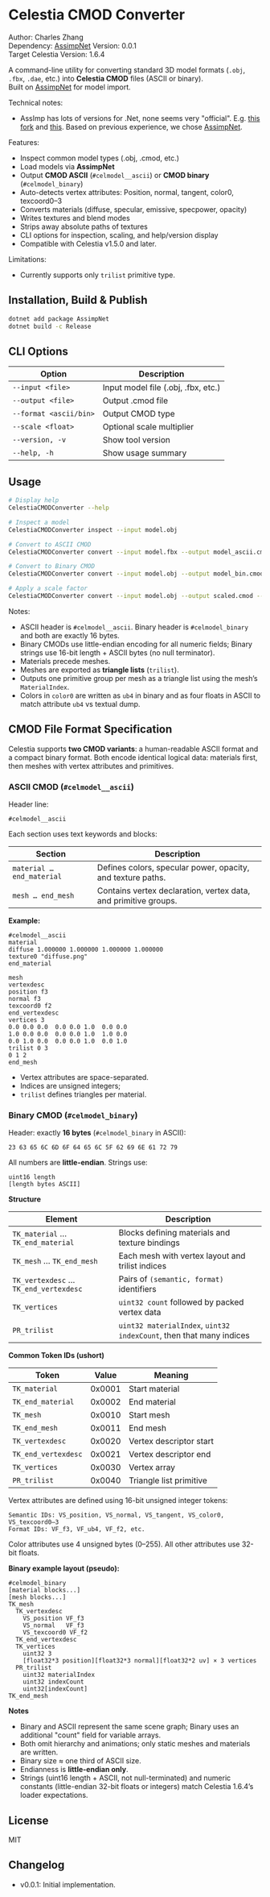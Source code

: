 ﻿# Celestia CMOD Converter

Author: Charles Zhang  
Dependency: [AssimpNet](https://bitbucket.org/Starnick/assimpnet/src/master/)
Version: 0.0.1  
Target Celestia Version: 1.6.4

A command-line utility for converting standard 3D model formats (`.obj`, `.fbx`, `.dae`, etc.) into **Celestia CMOD** files (ASCII or binary).  
Built on [AssimpNet](https://www.nuget.org/packages/AssimpNet) for model import.

Technical notes:

* AssImp has lots of versions for .Net, none seems very "official". E.g. [this fork](https://github.com/StirlingLabs/Assimp.Net) and [this](https://github.com/assimp/assimp-net). Based on previous experience, we chose [AssimpNet](https://www.nuget.org/packages/AssimpNet/4.1.0).

Features:

* Inspect common model types (.obj, .cmod, etc.)
* Load models via **AssimpNet**
* Output **CMOD ASCII** (`#celmodel__ascii`) or **CMOD binary** (`#celmodel_binary`)
* Auto-detects vertex attributes: Position, normal, tangent, color0, texcoord0–3
* Converts materials (diffuse, specular, emissive, specpower, opacity)
* Writes textures and blend modes
* Strips away absolute paths of textures
* CLI options for inspection, scaling, and help/version display
* Compatible with Celestia v1.5.0 and later.

Limitations:

* Currently supports only `trilist` primitive type.

## Installation, Build & Publish

```bash
dotnet add package AssimpNet
dotnet build -c Release
```

## CLI Options

| Option                | Description                         |
| --------------------- | ----------------------------------- |
| `--input <file>`      | Input model file (.obj, .fbx, etc.) |
| `--output <file>`     | Output .cmod file                   |
| `--format <ascii/bin>`| Output CMOD type                    |
| `--scale <float>`     | Optional scale multiplier           |
| `--version, -v`       | Show tool version                   |
| `--help, -h`          | Show usage summary                  |

## Usage

```bash
# Display help
CelestiaCMODConverter --help

# Inspect a model
CelestiaCMODConverter inspect --input model.obj

# Convert to ASCII CMOD
CelestiaCMODConverter convert --input model.fbx --output model_ascii.cmod --format ascii

# Convert to Binary CMOD
CelestiaCMODConverter convert --input model.obj --output model_bin.cmod --format bin

# Apply a scale factor
CelestiaCMODConverter convert --input model.obj --output scaled.cmod --format ascii --scale 0.01
```

Notes:

* ASCII header is `#celmodel__ascii`. Binary header is `#celmodel_binary` and both are exactly 16 bytes.
* Binary CMODs use little-endian encoding for all numeric fields; Binary strings use 16-bit length + ASCII bytes (no null terminator).
* Materials precede meshes.
* Meshes are exported as **triangle lists** (`trilist`).
* Outputs one primitive group per mesh as a triangle list using the mesh’s `MaterialIndex`.
* Colors in `color0` are written as `ub4` in binary and as four floats in ASCII to match attribute `ub4` vs textual dump.

## CMOD File Format Specification

Celestia supports **two CMOD variants**: a human-readable ASCII format and a compact binary format. Both encode identical logical data: materials first, then meshes with vertex attributes and primitives.

### ASCII CMOD (`#celmodel__ascii`)

Header line:

```
#celmodel__ascii
```

Each section uses text keywords and blocks:

| Section                   | Description                                                     |
| ------------------------- | --------------------------------------------------------------- |
| `material … end_material` | Defines colors, specular power, opacity, and texture paths.     |
| `mesh … end_mesh`         | Contains vertex declaration, vertex data, and primitive groups. |

**Example:**

```
#celmodel__ascii
material
diffuse 1.000000 1.000000 1.000000 1.000000
texture0 "diffuse.png"
end_material

mesh
vertexdesc
position f3
normal f3
texcoord0 f2
end_vertexdesc
vertices 3
0.0 0.0 0.0  0.0 0.0 1.0  0.0 0.0
1.0 0.0 0.0  0.0 0.0 1.0  1.0 0.0
0.0 1.0 0.0  0.0 0.0 1.0  0.0 1.0
trilist 0 3
0 1 2
end_mesh
```

* Vertex attributes are space-separated.
* Indices are unsigned integers;
* `trilist` defines triangles per material.

### Binary CMOD (`#celmodel_binary`)

Header: exactly **16 bytes** (`#celmodel_binary` in ASCII):

```
23 63 65 6C 6D 6F 64 65 6C 5F 62 69 6E 61 72 79
```

All numbers are **little-endian**. Strings use:

```
uint16 length
[length bytes ASCII]
```

**Structure**

| Element                               | Description                                                         |
| ------------------------------------- | ------------------------------------------------------------------- |
| `TK_material` … `TK_end_material`     | Blocks defining materials and texture bindings                      |
| `TK_mesh` … `TK_end_mesh`             | Each mesh with vertex layout and trilist indices                    |
| `TK_vertexdesc` … `TK_end_vertexdesc` | Pairs of `(semantic, format)` identifiers                           |
| `TK_vertices`                         | `uint32 count` followed by packed vertex data                       |
| `PR_trilist`                          | `uint32 materialIndex`, `uint32 indexCount`, then that many indices |

**Common Token IDs (ushort)**

| Token               | Value  | Meaning                 |
| ------------------- | ------ | ----------------------- |
| `TK_material`       | 0x0001 | Start material          |
| `TK_end_material`   | 0x0002 | End material            |
| `TK_mesh`           | 0x0010 | Start mesh              |
| `TK_end_mesh`       | 0x0011 | End mesh                |
| `TK_vertexdesc`     | 0x0020 | Vertex descriptor start |
| `TK_end_vertexdesc` | 0x0021 | Vertex descriptor end   |
| `TK_vertices`       | 0x0030 | Vertex array            |
| `PR_trilist`        | 0x0040 | Triangle list primitive |

Vertex attributes are defined using 16-bit unsigned integer tokens:

```
Semantic IDs: VS_position, VS_normal, VS_tangent, VS_color0, VS_texcoord0–3
Format IDs: VF_f3, VF_ub4, VF_f2, etc.
```

Color attributes use 4 unsigned bytes (0–255). All other attributes use 32-bit floats.

**Binary example layout (pseudo):**

```
#celmodel_binary
[material blocks...]
[mesh blocks...]
TK_mesh
  TK_vertexdesc
    VS_position VF_f3
    VS_normal   VF_f3
    VS_texcoord0 VF_f2
  TK_end_vertexdesc
  TK_vertices
    uint32 3
    [float32*3 position][float32*3 normal][float32*2 uv] × 3 vertices
  PR_trilist
    uint32 materialIndex
    uint32 indexCount
    uint32[indexCount]
TK_end_mesh
```

**Notes**

* Binary and ASCII represent the same scene graph; Binary uses an additional "count" field for variable arrays.
* Both omit hierarchy and animations; only static meshes and materials are written.
* Binary size ≈ one third of ASCII size.
* Endianness is **little-endian only**.
* Strings (uint16 length + ASCII, not null-terminated) and numeric constants (little-endian 32-bit floats or integers) match Celestia 1.6.4’s loader expectations.

## License

MIT

## Changelog

* v0.0.1: Initial implementation.
